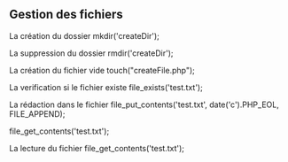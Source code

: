 ## Gestion des fichiers

La création du dossier
mkdir('createDir');

La suppression du dossier
rmdir('createDir');


La création du fichier vide
touch("createFile.php");


La verification si le fichier existe
file_exists('test.txt');


La rédaction dans le fichier 
file_put_contents('test.txt', date('c').PHP_EOL, FILE_APPEND);

file_get_contents('test.txt');


La lecture du fichier
file_get_contents('test.txt');


